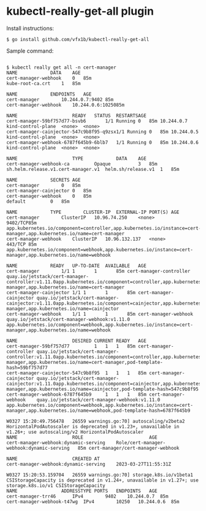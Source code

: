 # kubectl-really-get-all plugin

Install instructions:

```$ go install github.com/vfx1b/kubectl-really-get-all```

Sample command:

```

$ kubectl really get all -n cert-manager
NAME			DATA	AGE
cert-manager-webhook	0	85m
kube-root-ca.crt	1	85m

NAME			ENDPOINTS	AGE
cert-manager		10.244.0.7:9402	85m
cert-manager-webhook	10.244.0.6:1025085m

NAME					READY	STATUS	RESTARTSAGE
cert-manager-59bf757d77-bsvb6		1/1	Running	0	85m	10.244.0.7	kind-control-plane	<none>	<none>
cert-manager-cainjector-547c9b8f95-q9zsx1/1	Running	0	85m	10.244.0.5	kind-control-plane	<none>	<none>
cert-manager-webhook-6787f645b9-6blb7	1/1	Running	0	85m	10.244.0.6	kind-control-plane	<none>	<none>

NAME					TYPE			DATA	AGE
cert-manager-webhook-ca			Opaque			3	85m
sh.helm.release.v1.cert-manager.v1	helm.sh/release.v1	1	85m

NAME			SECRETS	AGE
cert-manager		0	85m
cert-manager-cainjector	0	85m
cert-manager-webhook	0	85m
default			0	85m

NAME			TYPE		CLUSTER-IP	EXTERNAL-IP	PORT(S)	AGE
cert-manager		ClusterIP	10.96.74.250	<none>		9402/TCP85m	app.kubernetes.io/component=controller,app.kubernetes.io/instance=cert-manager,app.kubernetes.io/name=cert-manager
cert-manager-webhook	ClusterIP	10.96.132.137	<none>		443/TCP	85m	app.kubernetes.io/component=webhook,app.kubernetes.io/instance=cert-manager,app.kubernetes.io/name=webhook

NAME			READY	UP-TO-DATE	AVAILABLE	AGE
cert-manager		1/1	1		1		85m	cert-manager-controller	quay.io/jetstack/cert-manager-controller:v1.11.0app.kubernetes.io/component=controller,app.kubernetes.io/instance=cert-manager,app.kubernetes.io/name=cert-manager
cert-manager-cainjector	1/1	1		1		85m	cert-manager-cainjector	quay.io/jetstack/cert-manager-cainjector:v1.11.0app.kubernetes.io/component=cainjector,app.kubernetes.io/instance=cert-manager,app.kubernetes.io/name=cainjector
cert-manager-webhook	1/1	1		1		85m	cert-manager-webhook	quay.io/jetstack/cert-manager-webhook:v1.11.0	app.kubernetes.io/component=webhook,app.kubernetes.io/instance=cert-manager,app.kubernetes.io/name=webhook

NAME					DESIRED	CURRENT	READY	AGE
cert-manager-59bf757d77			1	1	1	85m	cert-manager-controller	quay.io/jetstack/cert-manager-controller:v1.11.0app.kubernetes.io/component=controller,app.kubernetes.io/instance=cert-manager,app.kubernetes.io/name=cert-manager,pod-template-hash=59bf757d77
cert-manager-cainjector-547c9b8f95	1	1	1	85m	cert-manager-cainjector	quay.io/jetstack/cert-manager-cainjector:v1.11.0app.kubernetes.io/component=cainjector,app.kubernetes.io/instance=cert-manager,app.kubernetes.io/name=cainjector,pod-template-hash=547c9b8f95
cert-manager-webhook-6787f645b9		1	1	1	85m	cert-manager-webhook	quay.io/jetstack/cert-manager-webhook:v1.11.0	app.kubernetes.io/component=webhook,app.kubernetes.io/instance=cert-manager,app.kubernetes.io/name=webhook,pod-template-hash=6787f645b9

W0327 15:20:49.756478   26559 warnings.go:70] autoscaling/v2beta2 HorizontalPodAutoscaler is deprecated in v1.23+, unavailable in v1.26+; use autoscaling/v2 HorizontalPodAutoscaler
NAME					ROLE						AGE
cert-manager-webhook:dynamic-serving	Role/cert-manager-webhook:dynamic-serving	85m	cert-manager/cert-manager-webhook

NAME					CREATED AT
cert-manager-webhook:dynamic-serving	2023-03-27T11:55:31Z

W0327 15:20:53.159704   26559 warnings.go:70] storage.k8s.io/v1beta1 CSIStorageCapacity is deprecated in v1.24+, unavailable in v1.27+; use storage.k8s.io/v1 CSIStorageCapacity
NAME				ADDRESSTYPE	PORTS	ENDPOINTS	AGE
cert-manager-trr46		IPv4		9402	10.244.0.7	85m
cert-manager-webhook-t47wg	IPv4		10250	10.244.0.6	85m

```